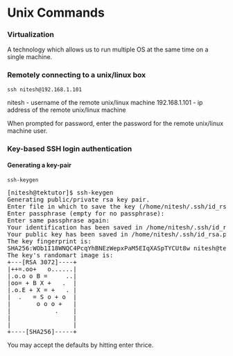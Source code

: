 # Unix Commands
### Virtualization 
A technology which allows us to run multiple OS at the same time on a single machine.

### Remotely connecting to a unix/linux box
```
ssh nitesh@192.168.1.101
```
nitesh - username of the remote unix/linux machine
192.168.1.101 - ip address of the remote unix/linux machine

When prompted for password, enter the password for the remote unix/linux machine user.

### Key-based SSH login authentication
#### Generating a key-pair
```
ssh-keygen
```
<pre>
[nitesh@tektutor]$ ssh-keygen
Generating public/private rsa key pair.
Enter file in which to save the key (/home/nitesh/.ssh/id_rsa): 
Enter passphrase (empty for no passphrase): 
Enter same passphrase again: 
Your identification has been saved in /home/nitesh/.ssh/id_rsa.
Your public key has been saved in /home/nitesh/.ssh/id_rsa.pub.
The key fingerprint is:
SHA256:WOb1I18WNQC4PcqYhBNEzWepxPaM5EIqXASpTYCUt8w nitesh@tektutor
The key's randomart image is:
+---[RSA 3072]----+
|++=.oo+   o......|
|.o.o o B =     ..|
|oo= + B X +   .  |
|.o.E + X = +   . |
|  .   = S o + o  |
|       o o o +   |
|            .    |
|                 |
|                 |
+----[SHA256]-----+
</pre>
You may accept the defaults by hitting enter thrice.
